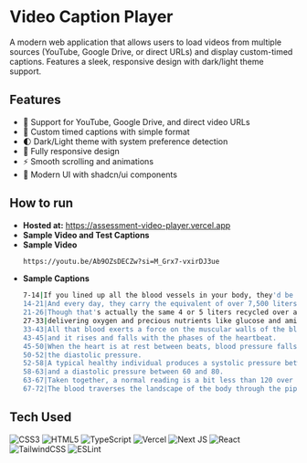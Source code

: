 # Video Caption Player

A modern web application that allows users to load videos from multiple sources (YouTube, Google Drive, or direct URLs) and display custom-timed captions. Features a sleek, responsive design with dark/light theme support.

## Features

- 🎥 Support for YouTube, Google Drive, and direct video URLs
- 📝 Custom timed captions with simple format
- 🌓 Dark/Light theme with system preference detection
- 📱 Fully responsive design
- ⚡ Smooth scrolling and animations
- 🎨 Modern UI with shadcn/ui components

## How to run 

- **Hosted at:** <a href="https://assessment-video-player.vercel.app">https://assessment-video-player.vercel.app</a>
- **Sample Video and Test Captions**
- **Sample Video**
  ```bash
  https://youtu.be/Ab9OZsDECZw?si=M_Grx7-vxirDJ3ue
  ```
- **Sample Captions**
  ```bash
  7-14|If you lined up all the blood vessels in your body, they'd be 95,000 km long.
  14-21|And every day, they carry the equivalent of over 7,500 liters of blood.
  21-26|Though that's actually the same 4 or 5 liters recycled over and over,
  27-33|delivering oxygen and precious nutrients like glucose and amino acids to the body's tissues.
  33-43|All that blood exerts a force on the muscular walls of the blood vessels.That force is called blood pressure,
  43-45|and it rises and falls with the phases of the heartbeat.
  45-50|When the heart is at rest between beats, blood pressure falls to its lowest value,
  50-52|the diastolic pressure.
  52-58|A typical healthy individual produces a systolic pressure between 90 and 120 mm of mercury
  58-63|and a diastolic pressure between 60 and 80.
  63-67|Taken together, a normal reading is a bit less than 120 over 80.
  67-72|The blood traverses the landscape of the body through the pipes of the circulatory system.
  ```


## Tech Used

![CSS3](https://img.shields.io/badge/css3-%231572B6.svg?style=for-the-badge&logo=css3&logoColor=white) ![HTML5](https://img.shields.io/badge/html5-%23E34F26.svg?style=for-the-badge&logo=html5&logoColor=white) ![TypeScript](https://img.shields.io/badge/typescript-%23007ACC.svg?style=for-the-badge&logo=typescript&logoColor=white) ![Vercel](https://img.shields.io/badge/vercel-%23000000.svg?style=for-the-badge&logo=vercel&logoColor=white) ![Next JS](https://img.shields.io/badge/Next-black?style=for-the-badge&logo=next.js&logoColor=white) ![React](https://img.shields.io/badge/react-%2320232a.svg?style=for-the-badge&logo=react&logoColor=%2361DAFB) ![TailwindCSS](https://img.shields.io/badge/tailwindcss-%2338B2AC.svg?style=for-the-badge&logo=tailwind-css&logoColor=white) ![ESLint](https://img.shields.io/badge/ESLint-4B3263?style=for-the-badge&logo=eslint&logoColor=white)
